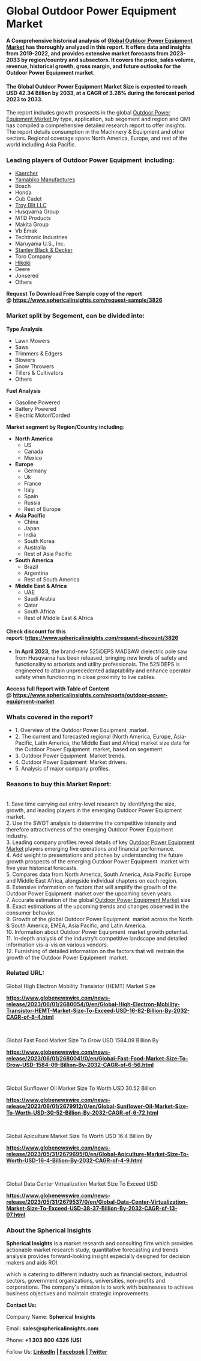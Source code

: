<h1 class="news-post-title">Global Outdoor Power Equipment Market&nbsp;</h1>
<p><strong>A Comprehensive historical analysis of&nbsp;<a href="https://www.sphericalinsights.com/reports/outdoor-power-equipment-market" target="_blank" rel="noopener">Global Outdoor Power Equipment Market</a>&nbsp;has thoroughly analyzed in this report. It offers data and insights from 2019-2022, and provides extensive market forecasts from 2023-2033 by region/country and subsectors. It covers the price, sales volume, revenue, historical growth, gross margin, and future outlooks for the Outdoor Power Equipment market.</strong></p>
<h4><strong>The Global Outdoor Power Equipment Market Size is expected to reach USD 42.34 Billion by 2033, at a CAGR of 3.28% during the forecast period 2023 to 2033.</strong></h4>
<p>The report includes growth prospects in the global&nbsp;<a href="https://www.sphericalinsights.com/reports/outdoor-power-equipment-market" target="_blank" rel="noopener">Outdoor Power Equipment Market&nbsp;</a>by type, application, sub segement and region and QMI has compiled a comprehensive detailed research report to offer insights. The report details consumption in the Machinery &amp; Equipment and other sectors. Regional coverage spans North America, Europe, and rest of the world including Asia Pacific.</p>
<h3><strong>Leading players of Outdoor Power Equipment&nbsp; including:</strong></h3>
<ul>
<li><a href="https://www.kaercher.com/int/professional/outdoor-power-equipment.html" target="_blank" rel="noopener">Kaercher</a>&nbsp;</li>
<li><a href="https://www.yamabiko-corp.co.jp/english/corporate/business/ope/" target="_blank" rel="noopener">Yamabiko Manufactures</a>&nbsp;</li>
<li>Bosch</li>
<li>Honda</li>
<li>Cub Cadet</li>
<li><a href="https://www.troybilt.com/en_US/lawn-mowers" target="_blank" rel="noopener">Troy Blit LLC</a>&nbsp;</li>
<li>Husqvarna Group</li>
<li>MTD Products</li>
<li>Makita Group</li>
<li>Vb Emak</li>
<li>Techtronic Industries</li>
<li>Maruyama U.S., Inc.</li>
<li><a href="https://www.stanleyblackanddecker.com/impact/product/electrification" target="_blank" rel="noopener">Stanley Black &amp; Decker</a>&nbsp;</li>
<li>Toro Company</li>
<li><a href="https://www.hikoki-powertools.com/products/equipment/" target="_blank" rel="noopener">Hikoki</a>&nbsp;</li>
<li>Deere</li>
<li>Jonsered</li>
<li>Others</li>
</ul>
<p><strong>Request To Download Free Sample copy of the report @&nbsp;<a href="https://www.sphericalinsights.com/request-sample/3826">https://www.sphericalinsights.com/request-sample/3826</a></strong></p>
<h3><strong>Market split by Segement, can be divided into:</strong></h3>
<p><strong>Type Analysis</strong></p>
<ul>
<li>Lawn Mowers</li>
<li>Saws</li>
<li>Trimmers &amp; Edgers</li>
<li>Blowers</li>
<li>Snow Throwers</li>
<li>Tillers &amp; Cultivators</li>
<li>Others</li>
</ul>
<p><strong>Fuel</strong>&nbsp;<strong>Analysis</strong></p>
<ul>
<li>Gasoline Powered</li>
<li>Battery Powered</li>
<li>Electric Motor/Corded</li>
</ul>
<p><strong>Market segment by Region/Country including:</strong></p>
<ul>
<li><strong>North America</strong>
<ul>
<li>US</li>
<li>Canada</li>
<li>Mexico</li>
</ul>
</li>
<li><strong>Europe</strong>
<ul>
<li>Germany</li>
<li>Uk</li>
<li>France</li>
<li>Italy</li>
<li>Spain</li>
<li>Russia</li>
<li>Rest of Europe</li>
</ul>
</li>
<li><strong>Asia Pacific</strong>
<ul>
<li>China</li>
<li>Japan</li>
<li>India</li>
<li>South Korea</li>
<li>Australia</li>
<li>Rest of Asia Pacific</li>
</ul>
</li>
<li><strong>South America</strong>
<ul>
<li>Brazil</li>
<li>Argentina</li>
<li>Rest of South America</li>
</ul>
</li>
<li><strong>Middle East &amp; Africa</strong>
<ul>
<li>UAE</li>
<li>Saudi Arabia</li>
<li>Qatar</li>
<li>South Africa</li>
<li>Rest of Middle East &amp; Africa</li>
</ul>
</li>
</ul>
<h4>Check discount for this report:&nbsp;<a href="https://www.sphericalinsights.com/request-discount/3826">https://www.sphericalinsights.com/request-discount/3826</a></h4>
<ul>
<li><strong>In April 2023,</strong>&nbsp;the brand-new 525iDEPS MADSAW dielectric pole saw from Husqvarna has been released, bringing new levels of safety and functionality to arborists and utility professionals. The 525iDEPS is engineered to attain unprecedented adaptability and enhance operator safety when functioning in close proximity to live cables.</li>
</ul>
<p><strong>Access full Report with Table of Content @&nbsp;<a href="https://www.sphericalinsights.com/reports/outdoor-power-equipment-market">https://www.sphericalinsights.com/reports/outdoor-power-equipment-market</a>&nbsp;</strong></p>
<h3><strong>Whats covered in the report?</strong></h3>
<ul>
<li>1. Overview of the Outdoor Power Equipment&nbsp; market.</li>
<li>2. The current and forecasted regional (North America, Europe, Asia-Pacific, Latin America, the Middle East and Africa) market size data for the Outdoor Power Equipment&nbsp; market, based on segement.</li>
<li>3. Outdoor Power Equipment&nbsp; Market trends.</li>
<li>4. Outdoor Power Equipment&nbsp; Market drivers.</li>
<li>5. Analysis of major company profiles.</li>
</ul>
<h3><strong>Reasons to buy this Market Report:</strong></h3>
<p><br />1. Save time carrying out entry-level research by identifying the size, growth, and leading players in the emerging Outdoor Power Equipment&nbsp; market.<br />2. Use the SWOT analysis to determine the competitive intensity and therefore attractiveness of the emerging Outdoor Power Equipment&nbsp; Industry.<br />3. Leading company profiles reveal details of key&nbsp;<a href="https://www.sphericalinsights.com/reports/outdoor-power-equipment-market" target="_blank" rel="noopener">Outdoor Power Equipment Market</a>&nbsp;players emerging five operations and financial performance.<br />4. Add weight to presentations and pitches by understanding the future growth prospects of the emerging Outdoor Power Equipment&nbsp; market with five year historical forecasts.<br />5. Compares data from North America, South America, Asia Pacific Europe and Middle East Africa, alongside individual chapters on each region.<br />6. Extensive information on factors that will amplify the growth of the Outdoor Power Equipment&nbsp; market over the upcoming seven years.<br />7. Accurate estimation of the global&nbsp;<a href="https://www.sphericalinsights.com/reports/outdoor-power-equipment-market" target="_blank" rel="noopener">Outdoor Power Equipment Market</a>&nbsp;size<br />8. Exact estimations of the upcoming trends and changes observed in the consumer behavior.<br />9. Growth of the global Outdoor Power Equipment&nbsp; market across the North &amp; South America, EMEA, Asia Pacific, and Latin America.<br />10. Information about Outdoor Power Equipment&nbsp; market growth potential.<br />11. In-depth analysis of the industry&rsquo;s competitive landscape and detailed information vis-a-vis on various vendors.<br />12. Furnishing of detailed information on the factors that will restrain the growth of the Outdoor Power Equipment&nbsp; market.</p>
<h3><strong>Related URL:</strong></h3>
<p>Global High Electron Mobility Transistor (HEMT) Market Size</p>
<p><strong><a href="https://www.globenewswire.com/news-release/2023/06/01/2680054/0/en/Global-High-Electron-Mobility-Transistor-HEMT-Market-Size-To-Exceed-USD-16-82-Billion-By-2032-CAGR-of-8-4.html">https://www.globenewswire.com/news-release/2023/06/01/2680054/0/en/Global-High-Electron-Mobility-Transistor-HEMT-Market-Size-To-Exceed-USD-16-82-Billion-By-2032-CAGR-of-8-4.html</a>&nbsp;</strong></p>
<p>&nbsp;</p>
<p>Global Fast Food Market Size To Grow USD 1584.09 Billion By</p>
<p><strong><a href="https://www.globenewswire.com/news-release/2023/06/01/2680041/0/en/Global-Fast-Food-Market-Size-To-Grow-USD-1584-09-Billion-By-2032-CAGR-of-6-56.html">https://www.globenewswire.com/news-release/2023/06/01/2680041/0/en/Global-Fast-Food-Market-Size-To-Grow-USD-1584-09-Billion-By-2032-CAGR-of-6-56.html</a>&nbsp;</strong></p>
<p>&nbsp;</p>
<p>Global Sunflower Oil Market Size To Worth USD 30.52 Billion</p>
<p><strong><a href="https://www.globenewswire.com/news-release/2023/06/01/2679912/0/en/Global-Sunflower-Oil-Market-Size-To-Worth-USD-30-52-Billion-By-2032-CAGR-of-6-72.html">https://www.globenewswire.com/news-release/2023/06/01/2679912/0/en/Global-Sunflower-Oil-Market-Size-To-Worth-USD-30-52-Billion-By-2032-CAGR-of-6-72.html</a>&nbsp;</strong></p>
<p>&nbsp;</p>
<p>Global Apiculture Market Size To Worth USD 16.4 Billion By</p>
<p><strong><a href="https://www.globenewswire.com/news-release/2023/05/31/2679695/0/en/Global-Apiculture-Market-Size-To-Worth-USD-16-4-Billion-By-2032-CAGR-of-4-9.html">https://www.globenewswire.com/news-release/2023/05/31/2679695/0/en/Global-Apiculture-Market-Size-To-Worth-USD-16-4-Billion-By-2032-CAGR-of-4-9.html</a>&nbsp;</strong></p>
<p>&nbsp;</p>
<p>Global Data Center Virtualization Market Size To Exceed USD</p>
<p><strong><a href="https://www.globenewswire.com/news-release/2023/05/31/2679537/0/en/Global-Data-Center-Virtualization-Market-Size-To-Exceed-USD-38-37-Billion-By-2032-CAGR-of-13-07.html">https://www.globenewswire.com/news-release/2023/05/31/2679537/0/en/Global-Data-Center-Virtualization-Market-Size-To-Exceed-USD-38-37-Billion-By-2032-CAGR-of-13-07.html</a>&nbsp;</strong></p>
<h3><strong>About the Spherical Insights</strong></h3>
<p><strong>Spherical Insights</strong>&nbsp;is a market research and consulting firm which provides actionable market research study, quantitative forecasting and trends analysis provides forward-looking insight especially designed for decision makers and aids ROI.</p>
<p>which is catering to different industry such as financial sectors, industrial sectors, government organizations, universities, non-profits and corporations. The company's mission is to work with businesses to achieve business objectives and maintain strategic improvements.</p>
<p><strong>Contact Us:</strong></p>
<p>Company Name:&nbsp;<strong>Spherical Insights</strong></p>
<p>Email:&nbsp;<strong>sales@sphericalinsights.com</strong></p>
<p>Phone:&nbsp;<strong>+1 303 800 4326 (US)</strong></p>
<p>Follow Us:&nbsp;<strong><a href="https://www.linkedin.com/company/spherical-insight/"><u>LinkedIn</u></a>&nbsp;|&nbsp;<a href="https://www.facebook.com/sphericalinsights22"><u>Facebook</u></a>&nbsp;|&nbsp;<a href="https://twitter.com/SInsights_US"><u>Twitter</u></a></strong></p>
